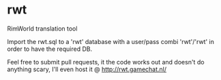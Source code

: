 # rwt
RimWorld translation tool

Import the rwt.sql to a 'rwt' database with a user/pass combi 'rwt'/'rwt' in order to have the required DB.

Feel free to submit pull requests, it the code works out and doesn't do anything scary, I'll even host it @ http://rwt.gamechat.nl/
